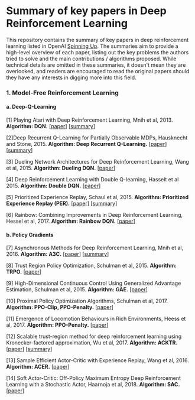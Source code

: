 # Summary of key papers in Deep Reinforcement Learning

This repository contains the summary of key papers in deep reinforcement learning listed in OpenAI [Spinning Up](https://spinningup.openai.com/en/latest/index.html). The summaries aim to provide a high-level overview of each paper, listing out the key problems the authors tried to solve and the main contributions / algorithms proposed. While technical details are omitted in these summaries, it doesn't mean they are overlooked, and readers are encouraged to read the original papers should they have any interests in digging more into this field.

### 1. Model-Free Reinforcement Learning

#### a. Deep-Q-Learning

[1] Playing Atari with Deep Reinforcement Learning, Mnih et al, 2013. **Algorithm: DQN.** [[paper](https://www.cs.toronto.edu/~vmnih/docs/dqn.pdf)] [[summary](https://github.com/RPC2/DRL_paper_summary/blob/master/001%20Playing%20Atari%20with%20Deep%20Reinforcement%20Learning.md)]

[2]Deep Recurrent Q-Learning for Partially Observable MDPs, Hausknecht and Stone, 2015. **Algorithm: Deep Recurrent Q-Learning.** [[paper](https://arxiv.org/abs/1507.06527)] [[summary](https://github.com/RPC2/DRL_paper_summary/blob/master/01%20Model-Free%20RL/002%20Deep%20Recurrent%20Q-Learning%20for%20Partially%20Observable%20MDPs.md)]

[3] Dueling Network Architectures for Deep Reinforcement Learning, Wang et al, 2015. **Algorithm: Dueling DQN.** [[paper](https://arxiv.org/abs/1511.06581)]

[4] Deep Reinforcement Learning with Double Q-learning, Hasselt et al 2015. **Algorithm: Double DQN.** [[paper](https://arxiv.org/abs/1509.06461)] 

[5] Prioritized Experience Replay, Schaul et al, 2015. **Algorithm: Prioritized Experience Replay (PER).** [[paper](https://arxiv.org/abs/1511.05952)] [[summary](https://github.com/RPC2/DRL_paper_summary/blob/master/01%20Model-Free%20RL/005%20Prioritized%20Experience%20Replay.md)]

[6] Rainbow: Combining Improvements in Deep Reinforcement Learning, Hessel et al, 2017. **Algorithm: Rainbow DQN.** [[paper](https://arxiv.org/abs/1710.02298)] 

#### b. Policy Gradients

[7] Asynchronous Methods for Deep Reinforcement Learning, Mnih et al, 2016. **Algorithm: A3C.** [[paper](https://arxiv.org/abs/1602.01783)] [[summary](https://github.com/RPC2/DRL_paper_summary/blob/master/01%20Model-Free%20RL/007%20Asynchronous%20Methods%20for%20Deep%20Reinforcement%20Learning.md)]

[8] Trust Region Policy Optimization, Schulman et al, 2015. **Algorithm: TRPO.** [[paper](https://arxiv.org/abs/1502.05477)]

[9] High-Dimensional Continuous Control Using Generalized Advantage Estimation, Schulman et al, 2015. **Algorithm: GAE.** [[paper](https://arxiv.org/abs/1506.02438)]

[10] Proximal Policy Optimization Algorithms, Schulman et al, 2017. **Algorithm: PPO-Clip, PPO-Penalty.** [[paper](https://arxiv.org/abs/1707.06347)]

[11] Emergence of Locomotion Behaviours in Rich Environments, Heess et al, 2017. **Algorithm: PPO-Penalty.** [[paper](https://arxiv.org/abs/1707.02286)]

[12] Scalable trust-region method for deep reinforcement learning using Kronecker-factored approximation, Wu et al, 2017. **Algorithm: ACKTR.** [[paper](https://arxiv.org/abs/1708.05144)] [[summary](https://github.com/RPC2/DRL_paper_summary/blob/master/01%20Model-Free%20RL/012%20Scalable%20trust-region%20method%20for%20deep%20reinforcement%20learning%20using%20Kronecker-factored%20approximation.md)]

[13] Sample Efficient Actor-Critic with Experience Replay, Wang et al, 2016. **Algorithm: ACER.** [[paper](https://arxiv.org/abs/1611.01224)]

[14] Soft Actor-Critic: Off-Policy Maximum Entropy Deep Reinforcement Learning with a Stochastic Actor, Haarnoja et al, 2018. **Algorithm: SAC.** [[paper](https://arxiv.org/abs/1801.01290)]